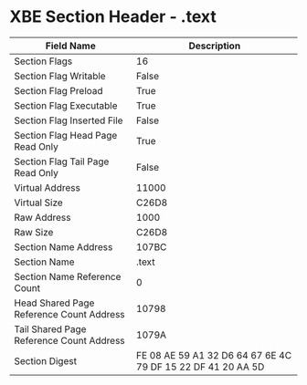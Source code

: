 # XBE Section Header - .text

| Field Name | Description |
|---|---|
| Section Flags | 16 |
| Section Flag Writable | False |
| Section Flag Preload | True |
| Section Flag Executable | True |
| Section Flag Inserted File | False |
| Section Flag Head Page Read Only | True |
| Section Flag Tail Page Read Only | False |
| Virtual Address | 11000 |
| Virtual Size | C26D8 |
| Raw Address | 1000 |
| Raw Size | C26D8 |
| Section Name Address | 107BC |
| Section Name | .text |
| Section Name Reference Count | 0 |
| Head Shared Page Reference Count Address | 10798 |
| Tail Shared Page Reference Count Address | 1079A |
| Section Digest | FE 08 AE 59 A1 32 D6 64 67 6E 4C 79 DF 15 22 DF 41 20 AA 5D |
